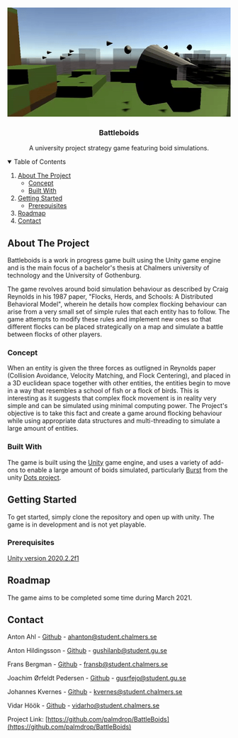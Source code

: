 <br />
<p align="center">
  <a href="https://github.com/palmdrop/BattleBoids">
    <img src="Images/temp-logo.gif" alt="Logo" width="600" height="246">
  </a>

  <h3 align="center">Battleboids</h3>

  <p align="center">
    A university project strategy game featuring boid simulations.
  </p>
</p>

<details open="open">
  <summary>Table of Contents</summary>
  <ol>
    <li>
      <a href="#about-the-project">About The Project</a>
      <ul>
        <li><a href="#concept">Concept</a></li>
        <li><a href="#built-with">Built With</a></li>
      </ul>
    </li>
    <li>
      <a href="#getting-started">Getting Started</a>
      <ul>
        <li><a href="#prerequisites">Prerequisites</a></li>
      </ul>
    </li>
    <li><a href="#roadmap">Roadmap</a></li>
    <li><a href="#contact">Contact</a></li>
  </ol>
</details>




## About The Project

Battleboids is a work in progress game built using the Unity game engine and is the main focus of a bachelor's thesis at Chalmers university of technology and the University of Gothenburg.

The game revolves around boid simulation behaviour as described by Craig Reynolds in his 1987 paper, "Flocks, Herds, and Schools: A Distributed Behavioral Model", wherein he details how complex flocking behaviour can arise from a very small set of simple rules that each entity has to follow. The game attempts to modify these rules and implement new ones so that different flocks can be placed strategically on a map and simulate a battle between flocks of other players.


### Concept

When an entity is given the three forces as outligned in Reynolds paper (Collision Avoidance, Velocity Matching, and Flock Centering), and placed in a 3D euclidean space together with other entities, the entities begin to move in a way that resembles a school of fish or a flock of birds. This is interesting as it suggests that complex flock movement is in reality very simple and can be simulated using minimal computing power. The Project's objective is to take this fact and create a game around flocking behaviour while using appropriate data structures and multi-threading to simulate a large amount of entities.


### Built With

The game is built using the [Unity](https://unity.com/) game engine, and uses a variety of add-ons to enable a large amount of boids simulated, particularly [Burst](https://unity.com/dots/packages#burst-compiler) from the unity [Dots project](https://unity.com/dots).



## Getting Started

To get started, simply clone the repository and open up with unity. The game is in development and is not yet playable.

### Prerequisites

[Unity version 2020.2.2f1](https://unity3d.com/unity/whats-new/2020.2.2)


## Roadmap

The game aims to be completed some time during March 2021.


## Contact

Anton Ahl - [Github](https://github.com/ahanton) - ahanton@student.chalmers.se

Anton Hildingsson - [Github](https://github.com/palmdrop) - gushilanb@student.gu.se

Frans Bergman - [Github](https://github.com/frans-bergman) - fransb@student.chalmers.se

Joachim Ørfeldt Pedersen - [Github](https://github.com/feldtsen) - gusrfejo@student.gu.se

Johannes Kvernes - [Github](https://github.com/Jononannes) - kvernes@student.chalmers.se

Vidar Höök - [Github](https://github.com/VidarHook) - vidarho@student.chalmers.se




Project Link: [https://github.com/palmdrop/BattleBoids](https://github.com/palmdrop/BattleBoids)